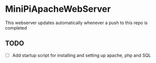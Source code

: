 # MiniPiApacheWebServer
This webserver updates automatically whenever a push to this repo is completed

## TODO
- [ ] Add startup script for installing and setting up apache, php and SQL
